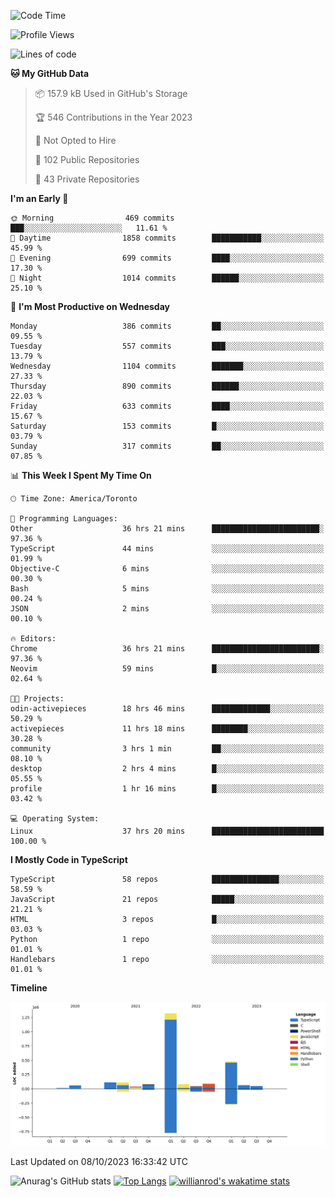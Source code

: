 <!--START_SECTION:waka-->
![Code Time](http://img.shields.io/badge/Code%20Time-711%20hrs%2015%20mins-blue)

![Profile Views](http://img.shields.io/badge/Profile%20Views-0-blue)

![Lines of code](https://img.shields.io/badge/From%20Hello%20World%20I%27ve%20Written-2.5%20million%20lines%20of%20code-blue)

**🐱 My GitHub Data** 

> 📦 157.9 kB Used in GitHub's Storage 
 > 
> 🏆 546 Contributions in the Year 2023
 > 
> 🚫 Not Opted to Hire
 > 
> 📜 102 Public Repositories 
 > 
> 🔑 43 Private Repositories 
 > 
**I'm an Early 🐤** 

```text
🌞 Morning                469 commits         ███░░░░░░░░░░░░░░░░░░░░░░   11.61 % 
🌆 Daytime                1858 commits        ███████████░░░░░░░░░░░░░░   45.99 % 
🌃 Evening                699 commits         ████░░░░░░░░░░░░░░░░░░░░░   17.30 % 
🌙 Night                  1014 commits        ██████░░░░░░░░░░░░░░░░░░░   25.10 % 
```
📅 **I'm Most Productive on Wednesday** 

```text
Monday                   386 commits         ██░░░░░░░░░░░░░░░░░░░░░░░   09.55 % 
Tuesday                  557 commits         ███░░░░░░░░░░░░░░░░░░░░░░   13.79 % 
Wednesday                1104 commits        ███████░░░░░░░░░░░░░░░░░░   27.33 % 
Thursday                 890 commits         ██████░░░░░░░░░░░░░░░░░░░   22.03 % 
Friday                   633 commits         ████░░░░░░░░░░░░░░░░░░░░░   15.67 % 
Saturday                 153 commits         █░░░░░░░░░░░░░░░░░░░░░░░░   03.79 % 
Sunday                   317 commits         ██░░░░░░░░░░░░░░░░░░░░░░░   07.85 % 
```


📊 **This Week I Spent My Time On** 

```text
🕑︎ Time Zone: America/Toronto

💬 Programming Languages: 
Other                    36 hrs 21 mins      ████████████████████████░   97.36 % 
TypeScript               44 mins             ░░░░░░░░░░░░░░░░░░░░░░░░░   01.99 % 
Objective-C              6 mins              ░░░░░░░░░░░░░░░░░░░░░░░░░   00.30 % 
Bash                     5 mins              ░░░░░░░░░░░░░░░░░░░░░░░░░   00.24 % 
JSON                     2 mins              ░░░░░░░░░░░░░░░░░░░░░░░░░   00.10 % 

🔥 Editors: 
Chrome                   36 hrs 21 mins      ████████████████████████░   97.36 % 
Neovim                   59 mins             █░░░░░░░░░░░░░░░░░░░░░░░░   02.64 % 

🐱‍💻 Projects: 
odin-activepieces        18 hrs 46 mins      █████████████░░░░░░░░░░░░   50.29 % 
activepieces             11 hrs 18 mins      ████████░░░░░░░░░░░░░░░░░   30.28 % 
community                3 hrs 1 min         ██░░░░░░░░░░░░░░░░░░░░░░░   08.10 % 
desktop                  2 hrs 4 mins        █░░░░░░░░░░░░░░░░░░░░░░░░   05.55 % 
profile                  1 hr 16 mins        █░░░░░░░░░░░░░░░░░░░░░░░░   03.42 % 

💻 Operating System: 
Linux                    37 hrs 20 mins      █████████████████████████   100.00 % 
```

**I Mostly Code in TypeScript** 

```text
TypeScript               58 repos            ███████████████░░░░░░░░░░   58.59 % 
JavaScript               21 repos            █████░░░░░░░░░░░░░░░░░░░░   21.21 % 
HTML                     3 repos             █░░░░░░░░░░░░░░░░░░░░░░░░   03.03 % 
Python                   1 repo              ░░░░░░░░░░░░░░░░░░░░░░░░░   01.01 % 
Handlebars               1 repo              ░░░░░░░░░░░░░░░░░░░░░░░░░   01.01 % 
```



**Timeline**

![Lines of Code chart](https://raw.githubusercontent.com/wise-introvert/wise-introvert/master/assets/bar_graph.png)


 Last Updated on 08/10/2023 16:33:42 UTC
<!--END_SECTION:waka-->

![Anurag's GitHub stats](https://github-readme-stats.vercel.app/api?username=wise-introvert&count_private=true&show_icons=true)
[![Top Langs](https://github-readme-stats.vercel.app/api/top-langs/?username=wise-introvert&langs_count=10)](https://github.com/anuraghazra/github-readme-stats)
[![willianrod's wakatime stats](https://github-readme-stats.vercel.app/api/wakatime?username=wiseintrovert)](https://github.com/anuraghazra/github-readme-stats)
